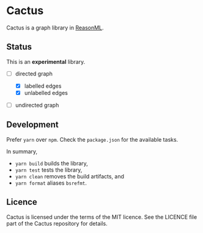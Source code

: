 # Cactus

Cactus is a graph library in [ReasonML](https://reasonml.github.io).

## Status

This is an **experimental** library.

* [ ] directed graph
  * [x] labelled edges
  * [x] unlabelled edges
* [ ] undirected graph


## Development

Prefer `yarn` over `npm`. Check the `package.json` for the available tasks.

In summary,

* `yarn build` builds the library,
* `yarn test` tests the library,
* `yarn clean` removes the build artifacts, and
* `yarn format` aliases `bsrefmt`.


## Licence

Cactus is licensed under the terms of the MIT licence. See the LICENCE file
part of the Cactus repository for details.
